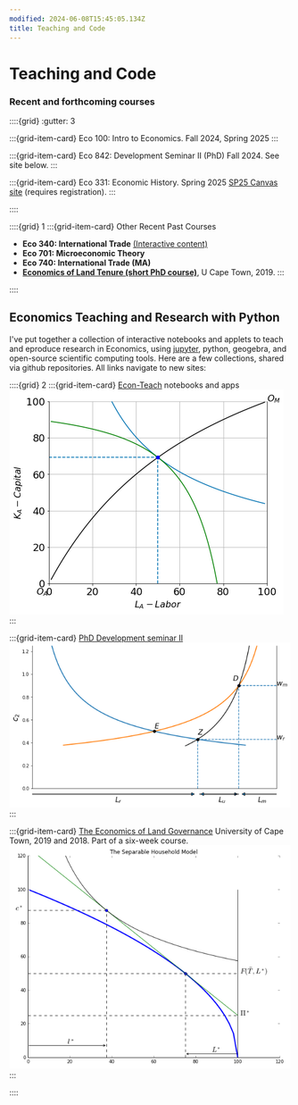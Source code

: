 ```yaml
---
modified: 2024-06-08T15:45:05.134Z
title: Teaching and Code
---
```

# Teaching and Code

### Recent and forthcoming courses

::::{grid} 
:gutter: 3

:::{grid-item-card}  Eco 100: Intro to Economics.
Fall 2024, Spring 2025
:::

:::{grid-item-card}  Eco 842: Development Seminar II (PhD) 
Fall 2024.
See site below.
:::


:::{grid-item-card}  Eco 331: Economic History. 
Spring 2025 
[SP25 Canvas site](https://canvas.instructure.com/courses/5957869) (requires registration). 
:::

::::

::::{grid} 1
:::{grid-item-card}  Other Recent Past Courses

- **Eco 340: International Trade** [(Interactive content)](https://jhconning.github.io/Econ-Teach/notebooks/trade/trade_geogebra.html)
- **Eco 701: Microeconomic Theory**
- **Eco 740: International Trade (MA)**
- **[Economics of Land Tenure (short PhD course)](https://github.com/jhconning/land_uct_2019)**, U Cape Town, 2019.
  :::

::::

## Economics Teaching and Research with Python

 I've put together a collection of interactive notebooks and applets to teach and eproduce research in Economics, using [jupyter](https://jupyter.org), python, geogebra, and open-source scientific computing tools.  Here are a few collections, shared via github repositories.  All links navigate to new sites:

::::{grid} 2
:::{grid-item-card} [Econ-Teach](https://jhconning.github.io/Econ-Teach/) notebooks and apps
[![Econ-Teach](econ_teach.png)](https://jhconning.github.io/Econ-Teach)
:::

:::{grid-item-card} [PhD Development seminar II](https://jhconning.github.io/DevII24)
[![Harris-Todaro](HarrisTodaro_25_1.png)](https://jhconning.github.io/DevII)
:::

:::{grid-item-card} [The Economics of Land Governance](https://github.com/jhconning/land_uct_2019)
University of Cape Town, 2019 and 2018. Part of a six-week course.
[![Econ-Teach](uctland.png)](https://github.com/jhconning/land_uct_2019)
:::

::::
